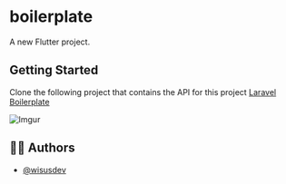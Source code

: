 # boilerplate

A new Flutter project.

## Getting Started
Clone the following project that contains the API for this project
[Laravel Boilerplate](https://github.com/wisusdev/laravel-boilerplate)

![Imgur](https://i.imgur.com/VkwD1A0.png "Home")
    
## 🧑🏻 Authors
- [@wisusdev](https://github.com/wisusdev)
